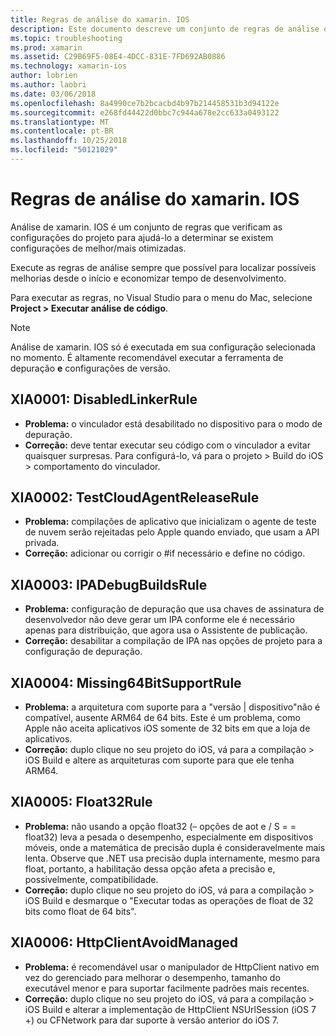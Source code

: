 ```yaml
---
title: Regras de análise do xamarin. IOS
description: Este documento descreve um conjunto de regras de análise que verifique as configurações de projeto do xamarin. IOS para ajudar a determinar se mais/better-optimized configurações estarão disponíveis.
ms.topic: troubleshooting
ms.prod: xamarin
ms.assetid: C29B69F5-08E4-4DCC-831E-7FD692AB0886
ms.technology: xamarin-ios
author: lobrien
ms.author: laobri
ms.date: 03/06/2018
ms.openlocfilehash: 8a4990ce7b2bcacbd4b97b214458531b3d94122e
ms.sourcegitcommit: e268fd44422d0bbc7c944a678e2cc633a0493122
ms.translationtype: MT
ms.contentlocale: pt-BR
ms.lasthandoff: 10/25/2018
ms.locfileid: "50121029"
---
```

# <a name="xamarinios-analysis-rules"></a>Regras de análise do xamarin. IOS

Análise de xamarin. IOS é um conjunto de regras que verificam as configurações do projeto para ajudá-lo a determinar se existem configurações de melhor/mais otimizadas.

Execute as regras de análise sempre que possível para localizar possíveis melhorias desde o início e economizar tempo de desenvolvimento.

Para executar as regras, no Visual Studio para o menu do Mac, selecione **Project > Executar análise de código**.

> [!NOTE]
> Análise de xamarin. IOS só é executada em sua configuração selecionada no momento. É altamente recomendável executar a ferramenta de depuração **e** configurações de versão.

<a name="XIA0001" />

## <a name="xia0001-disabledlinkerrule"></a>XIA0001: DisabledLinkerRule

- **Problema:** o vinculador está desabilitado no dispositivo para o modo de depuração.
- **Correção:** deve tentar executar seu código com o vinculador a evitar quaisquer surpresas.
Para configurá-lo, vá para o projeto > Build do iOS > comportamento do vinculador.

<a name="XIA0002" />

## <a name="xia0002-testcloudagentreleaserule"></a>XIA0002: TestCloudAgentReleaseRule

- **Problema:** compilações de aplicativo que inicializam o agente de teste de nuvem serão rejeitadas pelo Apple quando enviado, que usam a API privada.
- **Correção:** adicionar ou corrigir o #if necessário e define no código.

<a name="XIA0003" />

## <a name="xia0003-ipadebugbuildsrule"></a>XIA0003: IPADebugBuildsRule

- **Problema:** configuração de depuração que usa chaves de assinatura de desenvolvedor não deve gerar um IPA conforme ele é necessário apenas para distribuição, que agora usa o Assistente de publicação.
- **Correção:** desabilitar a compilação de IPA nas opções de projeto para a configuração de depuração.

<a name="XIA0004" />

## <a name="xia0004-missing64bitsupportrule"></a>XIA0004: Missing64BitSupportRule

- **Problema:** a arquitetura com suporte para a "versão | dispositivo"não é compatível, ausente ARM64 de 64 bits. Este é um problema, como Apple não aceita aplicativos iOS somente de 32 bits em que a loja de aplicativos.
- **Correção:** duplo clique no seu projeto do iOS, vá para a compilação > iOS Build e altere as arquiteturas com suporte para que ele tenha ARM64.

<a name="XIA0005" />

## <a name="xia0005-float32rule"></a>XIA0005: Float32Rule

- **Problema:** não usando a opção float32 (– opções de aot e / S = = float32) leva a pesada o desempenho, especialmente em dispositivos móveis, onde a matemática de precisão dupla é consideravelmente mais lenta. Observe que .NET usa precisão dupla internamente, mesmo para float, portanto, a habilitação dessa opção afeta a precisão e, possivelmente, compatibilidade.
- **Correção:** duplo clique no seu projeto do iOS, vá para a compilação > iOS Build e desmarque o "Executar todas as operações de float de 32 bits como float de 64 bits".

<a name="XIA0006" />

## <a name="xia0006-httpclientavoidmanaged"></a>XIA0006: HttpClientAvoidManaged

- **Problema:** é recomendável usar o manipulador de HttpClient nativo em vez do gerenciado para melhorar o desempenho, tamanho do executável menor e para suportar facilmente padrões mais recentes.
- **Correção:** duplo clique no seu projeto do iOS, vá para a compilação > iOS Build e alterar a implementação de HttpClient NSUrlSession (iOS 7 +) ou CFNetwork para dar suporte à versão anterior do iOS 7.
